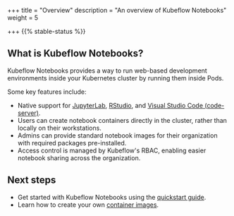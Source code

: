 +++
title = "Overview"
description = "An overview of Kubeflow Notebooks"
weight = 5
                    
+++
{{% stable-status %}}

## What is Kubeflow Notebooks?

Kubeflow Notebooks provides a way to run web-based development environments inside your Kubernetes cluster by running them inside Pods.

Some key features include:
- Native support for [JupyterLab](https://github.com/jupyterlab/jupyterlab), [RStudio](https://github.com/rstudio/rstudio), and [Visual Studio Code (code-server)](https://github.com/cdr/code-server).
- Users can create notebook containers directly in the cluster, rather than locally on their workstations.
- Admins can provide standard notebook images for their organization with required packages pre-installed.
- Access control is managed by Kubeflow's RBAC, enabling easier notebook sharing across the organization.

## Next steps

- Get started with Kubeflow Notebooks using the [quickstart guide](/docs/components/notebooks/quickstart-guide/).
- Learn how to create your own [container images](/docs/components/notebooks/container-images/).
